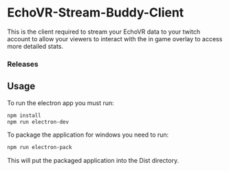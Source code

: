 # EchoVR-Stream-Buddy-Client
This is the client required to stream your EchoVR data to your twitch account to allow your viewers to interact with the in game overlay to access more detailed stats.
### Releases

## Usage
To run the electron app you must run:
```bash
npm install
npm run electron-dev
```
To package the application for windows you need to run:
```bash
npm run electron-pack
```
This will put the packaged application into the Dist directory.

